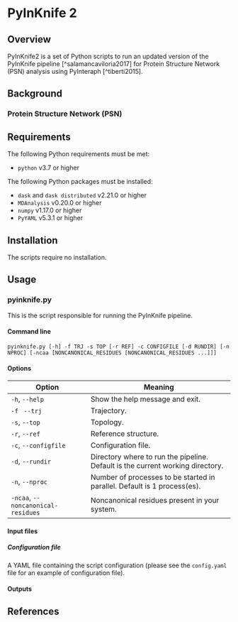 # PyInKnife 2

## Overview

PyInKnife2 is a set of Python scripts to run an updated version of the PyInKnife pipeline [^salamancaviloria2017] for Protein Structure Network (PSN) analysis using PyInteraph [^tiberti2015].

## Background

### Protein Structure Network (PSN)



## Requirements

The following Python requirements must be met:

* `python` v3.7 or higher

The following Python packages must be installed:

* `dask` and `dask distributed` v2.21.0 or higher
* `MDAnalysis` v0.20.0 or higher
* `numpy` v1.17.0 or higher
* `PyYAML` v5.3.1 or higher

## Installation

The scripts require no installation.

## Usage

### pyinknife.py

This is the script responsible for running the PyInKnife pipeline.

#### Command line

`pyinknife.py [-h] -f TRJ -s TOP [-r REF] -c CONFIGFILE [-d RUNDIR] [-n NPROC] [-ncaa [NONCANONICAL_RESIDUES [NONCANONICAL_RESIDUES ...]]]`

#### Options

| Option                             | Meaning                                                      |
| ---------------------------------- | ------------------------------------------------------------ |
| `-h`, `--help`                     | Show the help message and exit.                              |
| `-f ` `--trj`                      | Trajectory.                                                  |
| `-s`, `--top`                      | Topology.                                                    |
| `-r`, `--ref`                      | Reference structure.                                         |
| `-c`, `--configfile`               | Configuration file.                                          |
| `-d`, `--rundir`                   | Directory where to run the pipeline. Default is the current working directory. |
| `-n`, `--nproc`                    | Number of processes to be started in parallel. Default is 1 process(es). |
| `-ncaa`, `--noncanonical-residues` | Noncanonical residues present in your system.                |

#### Input files

##### Configuration file

A YAML file containing the script configuration (please see the `config.yaml` file for an example of configuration file).

#### Outputs

## References
